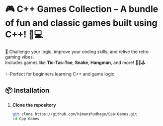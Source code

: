 # 🎮 C++ Games Collection – A bundle of fun and classic games built using C++! 🧠💻

🚀 Challenge your logic, improve your coding skills, and relive the retro gaming vibes.   
Includes games like **Tic-Tac-Toe**, **Snake**, **Hangman**, and more! 🎲🐍🕹️

✨ Perfect for beginners learning C++ and game logic.

## 📦 Installation

1. **Clone the repository**
   ```bash
   git clone https://github.com/himanshudhage/Cpp-Games.git
   cd Cpp-Games
